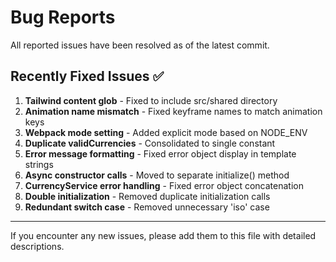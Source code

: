 # Bug Reports

All reported issues have been resolved as of the latest commit.

## Recently Fixed Issues ✅

1. **Tailwind content glob** - Fixed to include src/shared directory
2. **Animation name mismatch** - Fixed keyframe names to match animation keys  
3. **Webpack mode setting** - Added explicit mode based on NODE_ENV
4. **Duplicate validCurrencies** - Consolidated to single constant
5. **Error message formatting** - Fixed error object display in template strings
6. **Async constructor calls** - Moved to separate initialize() method
7. **CurrencyService error handling** - Fixed error object concatenation
8. **Double initialization** - Removed duplicate initialization calls
9. **Redundant switch case** - Removed unnecessary 'iso' case

---

If you encounter any new issues, please add them to this file with detailed descriptions.